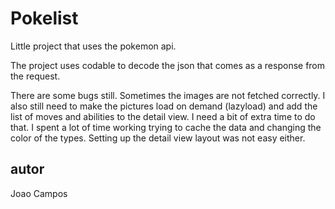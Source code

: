 # Pokelist

Little project that uses the pokemon api.

The project uses codable to decode the json that comes as a response from the request. 

There are some bugs still. Sometimes the images are not fetched correctly. 
I also still need to make the pictures load on demand (lazyload) and add the list of moves and abilities to the detail view.
I need a bit of extra time to do that. I spent a lot of time working trying to cache the data and changing the color of the types. 
Setting up the detail view layout was not easy either.

## autor 

Joao Campos